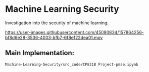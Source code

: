 # Machine Learning Security
Investigation into the security of machine learning.



https://user-images.githubusercontent.com/45080834/157864256-bf8d6e28-3536-4003-bfb7-6f8e122dea01.mov


## Main Implementation:
```
Machine-Learning-Security/src_code/CP8318 Project-pmse.ipynb
```
